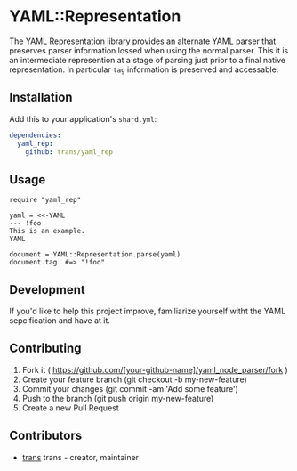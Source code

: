 # YAML::Representation

The YAML Representation library provides an alternate YAML parser that preserves
parser information lossed when using the normal parser. This it is an intermediate
represention at a stage of parsing just prior to a final native representation. 
In particular `tag` information is preserved and accessable.


## Installation

Add this to your application's `shard.yml`:

```yaml
dependencies:
  yaml_rep:
    github: trans/yaml_rep
```


## Usage


```crystal
require "yaml_rep"

yaml = <<-YAML
--- !foo
This is an example.
YAML

document = YAML::Representation.parse(yaml)
document.tag  #=> "!foo"
```


## Development

If you'd like to help this project improve, familiarize yourself witht the YAML sepcification
and have at it.


## Contributing

1. Fork it ( https://github.com/[your-github-name]/yaml_node_parser/fork )
2. Create your feature branch (git checkout -b my-new-feature)
3. Commit your changes (git commit -am 'Add some feature')
4. Push to the branch (git push origin my-new-feature)
5. Create a new Pull Request


## Contributors

- [trans](https://github.com/trans) trans - creator, maintainer

